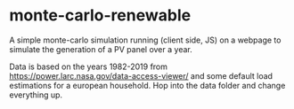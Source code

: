 # monte-carlo-renewable
A simple monte-carlo simulation running (client side, JS) on a webpage to simulate the generation of a PV panel over a year.

Data is based on the years 1982-2019 from https://power.larc.nasa.gov/data-access-viewer/ and some default load estimations for a european household. Hop into the data folder and change everything up.